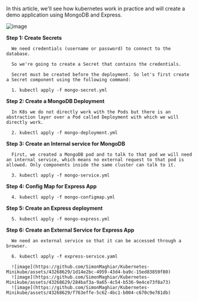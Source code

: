
In this article, we'll see how kubernetes work in practice and will create a demo application using MongoDB and Express.

![image](https://github.com/SimonMaghiar/Kubernetes-Minikube/assets/43268629/fa057875-95f2-4d28-a8d5-03dd29a9be1b)


**Step 1: Create Secrets**

      We need credentials (username or password) to connect to the database.
      
      So we're going to create a Secret that contains the credentials.
      
      Secret must be created before the deployment. So let's first create a Secret component using the following command:

      1. kubectl apply -f mongo-secret.yml


**Step 2: Create a MongoDB Deployment**

      In K8s we do not directly work with the Pods but there is an abstraction layer over a Pod called Deployment with which we will directly work.

      2. kubectl apply -f mongo-deployment.yml

**Step 3: Create an Internal service for MongoDB**

      First, we created a MongoDB pod and to talk to that pod we will need an internal service, which means no external request to that pod is allowed. Only components inside the same cluster can talk to it.

      3. kubectl apply -f mongo-service.yml

**Step 4: Config Map for Express App**

      4. kubectl apply -f mongo-configmap.yml

**Step 5: Create an Express deployment**

      5. kubectl apply -f mongo-express.yml

**Step 6: Create an External Service for Express App**

      We need an external service so that it can be accessed through a browser.

      6. kubectl apply -f express-service.yaml

      ![image](https://github.com/SimonMaghiar/Kubernetes-Minikube/assets/43268629/1d14e2bc-4959-43d4-ba9c-15ed83859f80)
      ![image](https://github.com/SimonMaghiar/Kubernetes-Minikube/assets/43268629/284baf3a-9a65-4c54-b536-9e4ce73f8a73)
      ![image](https://github.com/SimonMaghiar/Kubernetes-Minikube/assets/43268629/f763effe-5c62-4bc1-b004-c670c9e781db)




      


